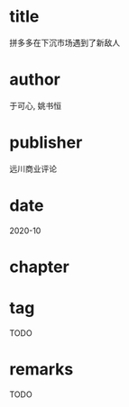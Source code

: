 # title
拼多多在下沉市场遇到了新敌人

# author
于可心, 姚书恒

# publisher
远川商业评论

# date
2020-10

# chapter


# tag
TODO

# remarks
TODO
